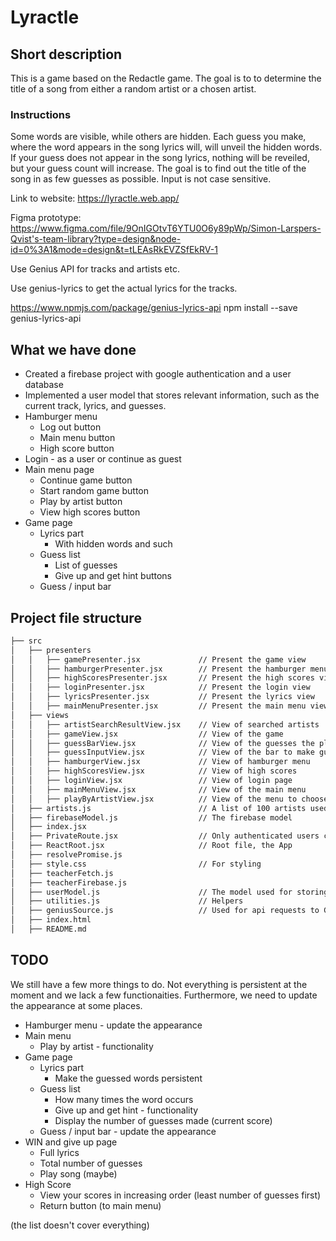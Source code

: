 # Lyractle

## Short description
This is a game based on the Redactle game. The goal is to to determine the title of a song from either a random artist or a chosen artist.


### Instructions
Some words are visible, while others are hidden. Each guess you make, where the word appears in the song lyrics will, will unveil the hidden words. If your guess does not appear in the song lyrics, nothing will be reveiled, but your guess count will increase. The goal is to find out the title of the song in as few guesses as possible. Input is not case sensitive.

Link to website:
https://lyractle.web.app/

Figma prototype:
https://www.figma.com/file/9OnIGOtvT6YTU0O6y89pWp/Simon-Larspers-Qvist's-team-library?type=design&node-id=0%3A1&mode=design&t=tLEAsRkEVZSfEkRV-1

Use Genius API for tracks and artists etc. 

Use genius-lyrics to get the actual lyrics for the tracks. 

https://www.npmjs.com/package/genius-lyrics-api
npm install --save genius-lyrics-api

## What we have done
* Created a firebase project with google authentication and a user database
* Implemented a user model that stores relevant information, such as the current track, lyrics, and guesses.
* Hamburger menu
  * Log out button
  * Main menu button
  * High score button 
* Login - as a user or continue as guest
* Main menu page
  * Continue game button
  * Start random game button
  * Play by artist button
  * View high scores button
* Game page
    * Lyrics part
      * With hidden words and such
    * Guess list
      * List of guesses
      * Give up and get hint buttons
    * Guess / input bar 


## Project file structure
```bash
├── src
│   ├── presenters
│   │   ├── gamePresenter.jsx             // Present the game view
│   │   ├── hamburgerPresenter.jsx        // Present the hamburger menu view
│   │   ├── highScoresPresenter.jsx       // Present the high scores view
│   │   ├── loginPresenter.jsx            // Present the login view
│   │   ├── lyricsPresenter.jsx           // Present the lyrics view
│   │   ├── mainMenuPresenter.jsx         // Present the main menu view
│   ├── views
│   │   ├── artistSearchResultView.jsx    // View of searched artists
│   │   ├── gameView.jsx                  // View of the game
│   │   ├── guessBarView.jsx              // View of the guesses the player has made 
│   │   ├── guessInputView.jsx            // View of the bar to make guesses
│   │   ├── hamburgerView.jsx             // View of hamburger menu
│   │   ├── highScoresView.jsx            // View of high scores
│   │   ├── loginView.jsx                 // View of login page
│   │   ├── mainMenuView.jsx              // View of the main menu
│   │   ├── playByArtistView.jsx          // View of the menu to choose specific artist to play by
│   ├── artists.js                        // A list of 100 artists used for generating a radnom song
│   ├── firebaseModel.js                  // The firebase model
│   ├── index.jsx
│   ├── PrivateRoute.jsx                  // Only authenticated users can access these pages
│   ├── ReactRoot.jsx                     // Root file, the App
│   ├── resolvePromise.js
│   ├── style.css                         // For styling
│   ├── teacherFetch.js
│   ├── teacherFirebase.js
│   ├── userModel.js                      // The model used for storing data
│   ├── utilities.js                      // Helpers 
│   ├── geniusSource.js                   // Used for api requests to Genius
│   ├── index.html
│   ├── README.md
```

## TODO
We still have a few more things to do. Not everything is persistent at the moment and we lack a few functionaities. Furthermore, we need to update the appearance at some places.

* Hamburger menu - update the appearance
* Main menu
  * Play by artist - functionality
* Game page
  * Lyrics part
    * Make the guessed words persistent
  * Guess list
    * How many times the word occurs 
    * Give up and get hint - functionality
    * Display the number of guesses made (current score)
  * Guess / input bar - update the appearance
* WIN and give up page
  * Full lyrics 
  * Total number of guesses
  * Play song (maybe)
* High Score
  * View your scores in increasing order (least number of guesses first)
  * Return button (to main menu)

(the list doesn't cover everything)